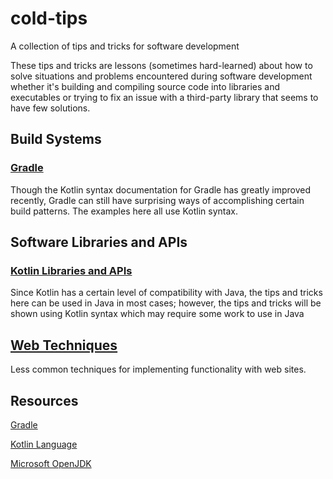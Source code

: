 # cold-tips
A collection of tips and tricks for software development

These tips and tricks are lessons (sometimes hard-learned) about how to solve
situations and problems encountered during software development whether it's
building and compiling source code into libraries and executables or trying
to fix an issue with a third-party library that seems to have few solutions.

## Build Systems

### [Gradle](build-systems/gradle/README.md)
Though the Kotlin syntax documentation for Gradle has greatly improved recently,
Gradle can still have surprising ways of accomplishing certain build patterns.
The examples here all use Kotlin syntax.

## Software Libraries and APIs

### [Kotlin Libraries and APIs](libraries/kotlin/README.md)
Since Kotlin has a certain level of compatibility with Java, the tips and
tricks here can be used in Java in most cases; however, the tips and tricks
will be shown using Kotlin syntax which may require some work to use in Java

## [Web Techniques](web-techniques/README.md)
Less common techniques for implementing functionality with web sites.

## Resources

[Gradle](https://gradle.org/)

[Kotlin Language](https://kotlinlang.org)

[Microsoft OpenJDK](https://www.microsoft.com/openjdk)



